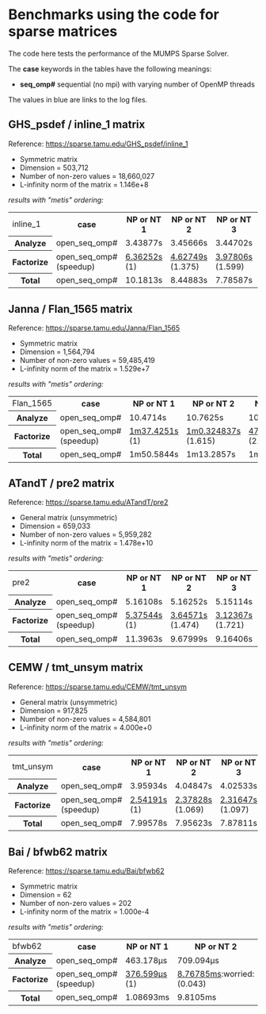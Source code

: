 # Benchmarks using the code for sparse matrices

The code here tests the performance of the MUMPS Sparse Solver.

The **case** keywords in the tables have the following meanings:

- **seq_omp#** sequential (no mpi) with varying number of OpenMP threads

The values in blue are links to the log files.


## GHS_psdef / inline_1 matrix

Reference: https://sparse.tamu.edu/GHS_psdef/inline_1

* Symmetric matrix
* Dimension = 503,712
* Number of non-zero values = 18,660,027
* L-infinity norm of the matrix = 1.146e+8

_results with "metis" ordering:_

<table>
  <tr>
    <td>inline_1</td>
    <th>case</th>
    <th>NP or NT 1</th>
    <th>NP or NT 2</th>
    <th>NP or NT 3</th>
    <th>NP or NT 4</th>
  </tr>
  <tr>
    <th>Analyze</th>
    <td>open_seq_omp#</td>
    <td>3.43877s</td>
    <td>3.45666s</td>
    <td>3.44702s</td>
    <td>3.43961s</td>
  </tr>
  <tr>
    <th>Factorize</th>
    <td>open_seq_omp#<br/>(speedup)</td>
    <td><a href="https://github.com/cpmech/laclib/blob/main/benchmarks/sparse/results/open/mumps_inline_1_metis_open_seq_omp1.txt">6.36252s</a><br/>(1)</td>
    <td><a href="https://github.com/cpmech/laclib/blob/main/benchmarks/sparse/results/open/mumps_inline_1_metis_open_seq_omp2.txt">4.62749s</a><br/>(1.375)</td>
    <td><a href="https://github.com/cpmech/laclib/blob/main/benchmarks/sparse/results/open/mumps_inline_1_metis_open_seq_omp3.txt">3.97806s</a><br/>(1.599)</td>
    <td><a href="https://github.com/cpmech/laclib/blob/main/benchmarks/sparse/results/open/mumps_inline_1_metis_open_seq_omp4.txt">4.25562s</a><br/>(1.495)</td>
  </tr>
  <tr>
    <th>Total</th>
    <td>open_seq_omp#</td>
    <td>10.1813s</td>
    <td>8.44883s</td>
    <td>7.78587s</td>
    <td>8.05917s</td>
  </tr>
</table>



## Janna / Flan_1565 matrix

Reference: https://sparse.tamu.edu/Janna/Flan_1565

* Symmetric matrix
* Dimension = 1,564,794
* Number of non-zero values = 59,485,419
* L-infinity norm of the matrix = 1.529e+7

_results with "metis" ordering:_

<table>
  <tr>
    <td>Flan_1565</td>
    <th>case</th>
    <th>NP or NT 1</th>
    <th>NP or NT 2</th>
    <th>NP or NT 3</th>
    <th>NP or NT 4</th>
  </tr>
  <tr>
    <th>Analyze</th>
    <td>open_seq_omp#</td>
    <td>10.4714s</td>
    <td>10.7625s</td>
    <td>10.4362s</td>
    <td>10.7432s</td>
  </tr>
  <tr>
    <th>Factorize</th>
    <td>open_seq_omp#<br/>(speedup)</td>
    <td><a href="https://github.com/cpmech/laclib/blob/main/benchmarks/sparse/results/open/mumps_Flan_1565_metis_open_seq_omp1.txt">1m37.4251s</a><br/>(1)</td>
    <td><a href="https://github.com/cpmech/laclib/blob/main/benchmarks/sparse/results/open/mumps_Flan_1565_metis_open_seq_omp2.txt">1m0.324837s</a><br/>(1.615)</td>
    <td><a href="https://github.com/cpmech/laclib/blob/main/benchmarks/sparse/results/open/mumps_Flan_1565_metis_open_seq_omp3.txt">47.8449s</a><br/>(2.036)</td>
    <td><a href="https://github.com/cpmech/laclib/blob/main/benchmarks/sparse/results/open/mumps_Flan_1565_metis_open_seq_omp4.txt">49.1331s</a><br/>(1.983)</td>
  </tr>
  <tr>
    <th>Total</th>
    <td>open_seq_omp#</td>
    <td>1m50.5844s</td>
    <td>1m13.2857s</td>
    <td>1m0.388855s</td>
    <td>1m1.94887s</td>
  </tr>
</table>



## ATandT / pre2 matrix

Reference: https://sparse.tamu.edu/ATandT/pre2

* General matrix (unsymmetric)
* Dimension = 659,033
* Number of non-zero values = 5,959,282
* L-infinity norm of the matrix = 1.478e+10

_results with "metis" ordering:_

<table>
  <tr>
    <td>pre2</td>
    <th>case</th>
    <th>NP or NT 1</th>
    <th>NP or NT 2</th>
    <th>NP or NT 3</th>
    <th>NP or NT 4</th>
  </tr>
  <tr>
    <th>Analyze</th>
    <td>open_seq_omp#</td>
    <td>5.16108s</td>
    <td>5.16252s</td>
    <td>5.15114s</td>
    <td>5.17366s</td>
  </tr>
  <tr>
    <th>Factorize</th>
    <td>open_seq_omp#<br/>(speedup)</td>
    <td><a href="https://github.com/cpmech/laclib/blob/main/benchmarks/sparse/results/open/mumps_pre2_metis_open_seq_omp1.txt">5.37544s</a><br/>(1)</td>
    <td><a href="https://github.com/cpmech/laclib/blob/main/benchmarks/sparse/results/open/mumps_pre2_metis_open_seq_omp2.txt">3.64571s</a><br/>(1.474)</td>
    <td><a href="https://github.com/cpmech/laclib/blob/main/benchmarks/sparse/results/open/mumps_pre2_metis_open_seq_omp3.txt">3.12367s</a><br/>(1.721)</td>
    <td><a href="https://github.com/cpmech/laclib/blob/main/benchmarks/sparse/results/open/mumps_pre2_metis_open_seq_omp4.txt">2.95089s</a><br/>(1.822)</td>
  </tr>
  <tr>
    <th>Total</th>
    <td>open_seq_omp#</td>
    <td>11.3963s</td>
    <td>9.67999s</td>
    <td>9.16406s</td>
    <td>9.02354s</td>
  </tr>
</table>



## CEMW / tmt_unsym matrix

Reference: https://sparse.tamu.edu/CEMW/tmt_unsym

* General matrix (unsymmetric)
* Dimension = 917,825
* Number of non-zero values = 4,584,801
* L-infinity norm of the matrix = 4.000e+0

_results with "metis" ordering:_

<table>
  <tr>
    <td>tmt_unsym</td>
    <th>case</th>
    <th>NP or NT 1</th>
    <th>NP or NT 2</th>
    <th>NP or NT 3</th>
    <th>NP or NT 4</th>
  </tr>
  <tr>
    <th>Analyze</th>
    <td>open_seq_omp#</td>
    <td>3.95934s</td>
    <td>4.04847s</td>
    <td>4.02533s</td>
    <td>4.01646s</td>
  </tr>
  <tr>
    <th>Factorize</th>
    <td>open_seq_omp#<br/>(speedup)</td>
    <td><a href="https://github.com/cpmech/laclib/blob/main/benchmarks/sparse/results/open/mumps_tmt_unsym_metis_open_seq_omp1.txt">2.54191s</a><br/>(1)</td>
    <td><a href="https://github.com/cpmech/laclib/blob/main/benchmarks/sparse/results/open/mumps_tmt_unsym_metis_open_seq_omp2.txt">2.37828s</a><br/>(1.069)</td>
    <td><a href="https://github.com/cpmech/laclib/blob/main/benchmarks/sparse/results/open/mumps_tmt_unsym_metis_open_seq_omp3.txt">2.31647s</a><br/>(1.097)</td>
    <td><a href="https://github.com/cpmech/laclib/blob/main/benchmarks/sparse/results/open/mumps_tmt_unsym_metis_open_seq_omp4.txt">2.38263s</a><br/>(1.067)</td>
  </tr>
  <tr>
    <th>Total</th>
    <td>open_seq_omp#</td>
    <td>7.99578s</td>
    <td>7.95623s</td>
    <td>7.87811s</td>
    <td>7.93864s</td>
  </tr>
</table>



## Bai / bfwb62 matrix

Reference: https://sparse.tamu.edu/Bai/bfwb62

* Symmetric matrix
* Dimension = 62
* Number of non-zero values = 202
* L-infinity norm of the matrix = 1.000e-4

_results with "metis" ordering:_

<table>
  <tr>
    <td>bfwb62</td>
    <th>case</th>
    <th>NP or NT 1</th>
    <th>NP or NT 2</th>
    <th>NP or NT 3</th>
    <th>NP or NT 4</th>
  </tr>
  <tr>
    <th>Analyze</th>
    <td>open_seq_omp#</td>
    <td>463.178µs</td>
    <td>709.094µs</td>
    <td>732.382µs</td>
    <td>726.987µs</td>
  </tr>
  <tr>
    <th>Factorize</th>
    <td>open_seq_omp#<br/>(speedup)</td>
    <td><a href="https://github.com/cpmech/laclib/blob/main/benchmarks/sparse/results/open/mumps_bfwb62_metis_open_seq_omp1.txt">376.599µs</a><br/>(1)</td>
    <td><a href="https://github.com/cpmech/laclib/blob/main/benchmarks/sparse/results/open/mumps_bfwb62_metis_open_seq_omp2.txt">8.76785ms</a>:worried:<br/>(0.043)</td>
    <td><a href="https://github.com/cpmech/laclib/blob/main/benchmarks/sparse/results/open/mumps_bfwb62_metis_open_seq_omp3.txt">28.5722ms</a>:worried:<br/>(0.013)</td>
    <td><a href="https://github.com/cpmech/laclib/blob/main/benchmarks/sparse/results/open/mumps_bfwb62_metis_open_seq_omp4.txt">9.00163ms</a>:worried:<br/>(0.042)</td>
  </tr>
  <tr>
    <th>Total</th>
    <td>open_seq_omp#</td>
    <td>1.08693ms</td>
    <td>9.8105ms</td>
    <td>29.6152ms</td>
    <td>11.0598ms</td>
  </tr>
</table>



